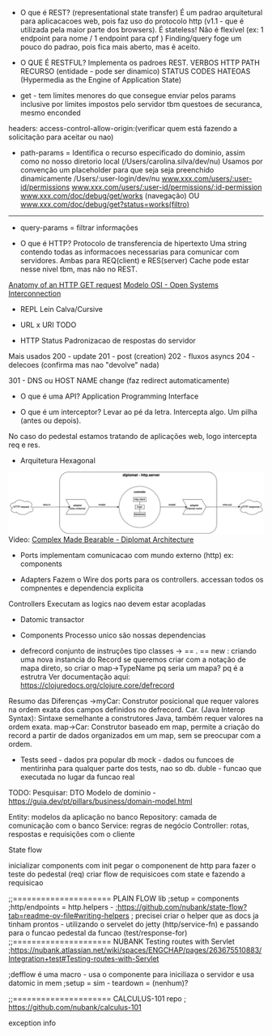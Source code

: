 - O que é REST?
(representational state transfer)
É um padrao arquitetural para aplicacacoes web, pois faz uso do protocolo http (v1.1 - que é utilizada pela maior parte dos browsers).
É stateless! 
Não é flexível (ex: 1 endpoint para nome / 1 endpoint para cpf )
Finding/query foge um pouco do padrao, pois fica mais aberto, mas é aceito.

- O QUE É RESTFUL?
Implementa os padroes REST.
VERBOS HTTP 
PATH RECURSO (entidade - pode ser dinamico)
STATUS CODES
HATEOAS (Hypermedia as the Engine of Application State)


- get - tem limites menores do que consegue enviar pelos params
inclusive por limites impostos pelo servidor 
    tbm questoes de securanca, mesmo enconded

 headers: access-control-allow-origin:(verificar quem está fazendo a solicitação para aceitar ou nao)

 - path-params = Identifica o recurso especificado do dominio, assim como no nosso diretorio local 
 (/Users/carolina.silva/dev/nu)
 Usamos por convenção um placeholder para que seja seja preenchido dinamicamente 
 /Users/:user-login/dev/nu
  www.xxx.com/users/:user-id/permissions 
  www.xxx.com/users/:user-id/permissions/:id-permission 
  www.xxx.com/doc/debug/get/works (navegação) OU www.xxx.com/doc/debug/get?status=works(filtro)
 ----

 - query-params = filtrar informações

- O que é HTTP?
Protocolo de transferencia de hipertexto
Uma string contendo todas as informacoes necessarias para comunicar com servidores.
Ambas para  REQ(client) e RES(server)
Cache pode estar nesse nivel tbm, mas não no REST.  

[Anatomy of an HTTP GET request](https://www.oreilly.com/library/view/head-first-servlets/9780596516680/ch01s13.html)
[Modelo OSI - Open Systems Interconnection](https://community.cisco.com/t5/image/serverpage/image-id/180291iDA59C8DFF9920CD8?v=v2)

- REPL
Lein
Calva/Cursive

- URL x URI
TODO

- HTTP Status 
Padronizacao de respostas do servidor

Mais usados
200 - update
201 - post (creation)
202 - fluxos asyncs
204 - delecoes (confirma mas nao "devolve" nada)

301 - DNS ou HOST NAME change (faz redirect automaticamente)

- O que é uma API?
Application Programming Interface 

- O que é um interceptor?
Levar ao pé da letra. Intercepta algo. Um pilha (antes ou depois). 

No caso do pedestal estamos tratando de aplicações web, logo intercepta req e res.

- Arquitetura Hexagonal
 
 ![Arquitetura Hexagonal](hexarch.png)
 Video: [Complex Made Bearable -  Diplomat Architecture](https://www.youtube.com/watch?v=ct5aWqhHARs)

- Ports 
implementam comunicacao com mundo externo (http)
ex: components 

- Adapters
Fazem o Wire dos ports para os controllers.
accessan todos os compnentes e dependencia explicita


Controllers
Executam as logics 
nao devem estar acopladas


- Datomic 
transactor 


- Components
Processo unico
são nossas dependencias

- defrecord 
conjunto de instruções
tipo classes 
-> ==  .  == new : criando uma nova instancia do Record
se queremos criar com a notação de mapa direto, so criar o map->TypeName
pq seria um mapa? pq é a estrutra 
Ver documentação aqui: https://clojuredocs.org/clojure.core/defrecord 

Resumo das Diferenças
->myCar: Construtor posicional que requer valores na ordem exata dos campos definidos no defrecord.
Car. (Java Interop Syntax): Sintaxe semelhante a construtores Java, também requer valores na ordem exata.
map->Car: Construtor baseado em map, permite a criação do record a partir de dados organizados em um map, sem se preocupar com a ordem.


- Tests
seed - dados pra popular db 
mock - dados ou funcoes de mentirinha para qualquer parte dos tests, nao so db.
duble - funcao que executada no lugar da funcao real

TODO:
Pesquisar:
DTO 
Modelo de dominio - https://guia.dev/pt/pillars/business/domain-model.html

Entity: modelos da aplicação no banco
Repository: camada de comunicação com o banco
Service: regras de negócio
Controller: rotas, respostas e requisições com o cliente

State flow

inicializar components com init
pegar o componenent de http para fazer o teste do pedestal (req)
criar flow de requisicoes com state e fazendo a requisicao

;;===================== PLAIN FLOW lib
;setup =  components
;http/endpoints = http.helpers - 
;https://github.com/nubank/state-flow?tab=readme-ov-file#writing-helpers
; precisei criar o helper que as docs ja tinham prontos - utilizando o servelet do jetty (http/service-fn) e passando para o funcao pedestal da funcao (test/response-for)
;;===================== NUBANK Testing routes with Servlet
;https://nubank.atlassian.net/wiki/spaces/ENGCHAP/pages/263675510883/Integration+test#Testing-routes-with-Servlet

;defflow é uma macro -  usa o componente para iniciliaza o servidor e usa datomic in mem
;setup = sim  -  teardown = (nenhum)?


;;===================== CALCULUS-101 repo
; https://github.com/nubank/calculus-101




exception info




